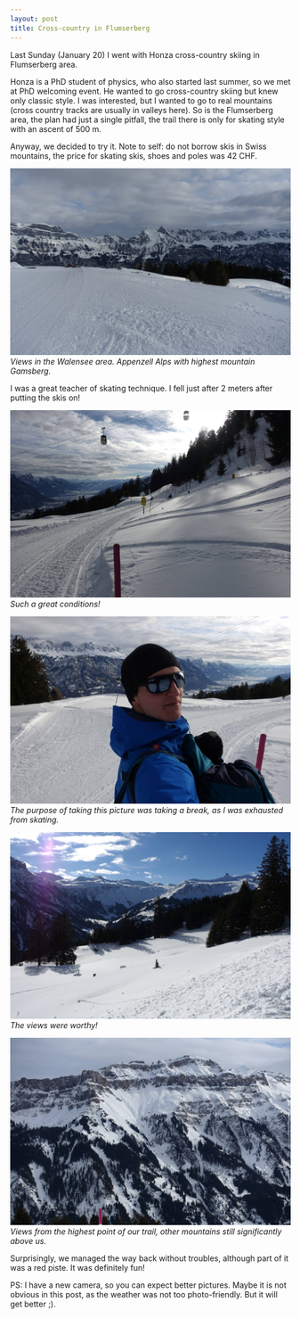 ```yaml
---
layout: post
title: Cross-country in Flumserberg
---
```


Last Sunday (January 20) I went with Honza cross-country skiing in Flumserberg area.

Honza is a PhD student of physics, who also started last summer, so we met at PhD welcoming event. He wanted to go cross-country skiing but knew only classic style. I was interested, but I wanted to go to real mountains (cross country tracks are usually in valleys here). So is the Flumserberg area, the plan had just a single pitfall, the trail there is only for skating style with an ascent of 500 m.

Anyway, we decided to try it. Note to self: do not borrow skis in Swiss mountains, the price for skating skis, shoes and poles was 42 CHF.

![](https://raw.githubusercontent.com/Bender250/bender250.github.io/master/images/eth/flumserberg/appenzell.JPG)
*Views in the Walensee area. Appenzell Alps with highest mountain Gamsberg.*

I was a great teacher of skating technique. I fell just after 2 meters after putting the skis on!

![](https://raw.githubusercontent.com/Bender250/bender250.github.io/master/images/eth/flumserberg/track.JPG)
*Such a great conditions!*

![](https://raw.githubusercontent.com/Bender250/bender250.github.io/master/images/eth/flumserberg/someone.JPG)
*The purpose of taking this picture was taking a break, as I was exhausted from skating.*

![](https://raw.githubusercontent.com/Bender250/bender250.github.io/master/images/eth/flumserberg/views1.JPG)
*The views were worthy!*

![](https://raw.githubusercontent.com/Bender250/bender250.github.io/master/images/eth/flumserberg/views2.JPG)
*Views from the highest point of our trail, other mountains still significantly above us.*

Surprisingly, we managed the way back without troubles, although part of it was a red piste. It was definitely fun!

PS: I have a new camera, so you can expect better pictures. Maybe it is not obvious in this post, as the weather was not too photo-friendly. But it will get better ;).